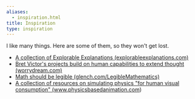 ```yaml
---
aliases:
  - inspiration.html
title: Inspiration
type: inspiration
---
```


I like many things. Here are some of them, so they won't get lost.

- <a href="http://explorableexplanations.com/" target="_blank">A collection of Explorable Explanations (explorableexplanations.com)</a>
- <a href="http://worrydream.com/" target="_blank">Bret Victor's projects build on human capabilities to extend thought (worrydream.com)</a>
- <a href="http://glench.com/LegibleMathematics/" target="_blank">Math should be legible (glench.com/LegibleMathematics)</a>
- <a href="http://www.physicsbasedanimation.com" target="_blank">A collection of resources on simulating physics "for human visual consumption" (www.physicsbasedanimation.com)</a>
